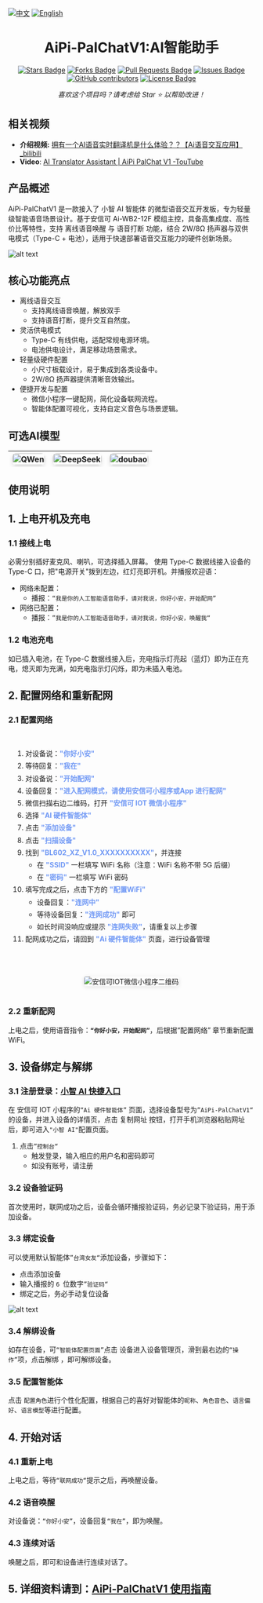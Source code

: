 [![中文](https://img.shields.io/badge/语言-中文-blue.svg)](README-CN.md)
[![English](https://img.shields.io/badge/Language-English-green.svg)](README.md)
<h1 align="center">AiPi-PalChatV1:AI智能助手</h1>
<div align="center">


<a href="https://github.com/Ai-Thinker-Open/AiPi-PalChatV1/stargazers"><img src="https://img.shields.io/github/stars/Ai-Thinker-Open/AiPi-PalChatV1" alt="Stars Badge"/></a>
<a href="https://github.com/Ai-Thinker-Open/AiPi-PalChatV1/network/members"><img src="https://img.shields.io/github/forks/Ai-Thinker-Open/AiPi-PalChatV1" alt="Forks Badge"/></a>
<a href="https://github.com/Ai-Thinker-Open/AiPi-PalChatV1/pulls"><img src="https://img.shields.io/github/issues-pr/Ai-Thinker-Open/AiPi-PalChatV1" alt="Pull Requests Badge"/></a>
<a href="https://github.com/Ai-Thinker-Open/AiPi-PalChatV1/issues"><img src="https://img.shields.io/github/issues/Ai-Thinker-Open/AiPi-PalChatV1" alt="Issues Badge"/></a>
<a href="https://github.com/Ai-Thinker-Open/AiPi-PalChatV1/graphs/contributors"><img alt="GitHub contributors" src="https://img.shields.io/github/contributors/Ai-Thinker-Open/AiPi-PalChatV1?color=2b9348"></a>
<a href="https://github.com/Ai-Thinker-Open/AiPi-PalChatV1/blob/master/LICENSE"><img src="https://img.shields.io/github/license/Ai-Thinker-Open/AiPi-PalChatV1?color=2b9348" alt="License Badge"/></a>

<i>喜欢这个项目吗？请考虑给 Star ⭐️ 以帮助改进！</i>

</div>

## 相关视频

- **介绍视频:** [拥有一个AI语音实时翻译机是什么体验？？【Ai语音交互应用】_bilibili](https://www.bilibili.com/video/BV1SuEtzREV9?spm_id_from=333.788.videopod.sections&vd_source=02a465997504a99b4366d967ab71e479)
- **Video**: [AI Translator Assistant | AiPi PalChat V1 -TouTube](https://www.youtube.com/watch?v=AHNUB3JPgbw)

## 产品概述

AiPi-PalChatV1 是一款接入了 小智 AI 智能体 的微型语音交互开发板，专为轻量级智能语音场景设计。基于安信可 Ai-WB2-12F 模组主控，具备高集成度、高性价比等特性，支持 离线语音唤醒 与 语音打断 功能，结合 2W/8Ω 扬声器与双供电模式（Type-C + 电池），适用于快速部署语音交互能力的硬件创新场景。

![alt text](4.Docs/img/aipiplachatv1.png)

## 核心功能亮点

- 离线语音交互
  - 支持离线语音唤醒，解放双手
  - 支持语音打断，提升交互自然度。
- 灵活供电模式
  - Type-C 有线供电，适配常规电源环境。
  - 电池供电设计，满足移动场景需求。
- 轻量级硬件配置
  - 小尺寸板载设计，易于集成到各类设备中。
  - 2W/8Ω 扬声器提供清晰音效输出。
- 便捷开发与配置
  - 微信小程序一键配网，简化设备联网流程。
  - 智能体配置可视化，支持自定义音色与场景逻辑。

## 可选AI模型

| <img src="./4.Docs/img/Qwan.png" alt="QWen" style="width:100%; border-radius:8px; box-shadow:0 4px 8px rgba(0,0,0,0.1);"> |<img src="./4.Docs/img/DeepSeek.png" alt="DeepSeek" style="width:100%; border-radius:8px; box-shadow:0 4px 8px rgba(0,0,0,0.1);"> | <img src="./4.Docs/img/doubao.png" alt="doubao" style="width:100%; border-radius:8px; box-shadow:0 4px 8px rgba(0,0,0,0.1);"> |
| --- | --- | --- |

## 使用说明
## 1. 上电开机及充电

### 1.1 接线上电
必需分别插好麦克风、喇叭，可选择插入屏幕。
使用 Type-C 数据线接入设备的 Type-C 口，把"电源开关"拨到左边，红灯亮即开机。并播报欢迎语：
  - 网络未配置：
    - 播报：`“我是你的人工智能语音助手，请对我说，你好小安，开始配网”`
  - 网络已配置：
    - 播报：`”我是你的人工智能语音助手，请对我说，你好小安，唤醒我“`
### 1.2 电池充电
如已插入电池，在 Type-C 数据线接入后，充电指示灯亮起（蓝灯）即为正在充电，熄灭即为充满，如充电指示灯闪烁，即为未插入电池。

## 2. 配置网络和重新配网

### 2.1 配置网络
<div style="display: flex; flex-wrap: wrap; gap: 20px;">
  <!-- 左侧步骤列表 -->
  <div style="flex: 1; min-width: 300px; padding: 15px;  border-radius: 8px;">
    <ol style="padding-left: 20px; line-height: 1.8;">
      <li>对设备说：<span style="color:rgb(113, 153, 245); font-weight: bold;">"你好小安"</span></li>
      <li>等待回复：<span style="color:rgb(113, 153, 245); font-weight: bold;">"我在"</span></li>
      <li>对设备说：<span style="color:rgb(113, 153, 245); font-weight: bold;">"开始配网"</span></li>
      <li>设备回复：<span style="color:rgb(113, 153, 245); font-weight: bold;">"进入配网模式，请使用安信可小程序或App 进行配网"</span></li>
      <li>微信扫描右边二维码，打开 <span style="color:rgb(113, 153, 245); font-weight: bold;">"安信可 IOT 微信小程序"</span></li>
      <li>选择 <span style="color:rgb(113, 153, 245); font-weight: bold;">"AI 硬件智能体"</span></li>
      <li>点击 <span style="color:rgb(113, 153, 245); font-weight: bold;">"添加设备"</span></li>
      <li>点击 <span style="color:rgb(113, 153, 245); font-weight: bold;">"扫描设备"</span></li>
      <li>找到 <span style="color:rgb(113, 153, 245); font-weight: bold;">"BL602_XZ_V1.0_XXXXXXXXXX"</span>，并连接
        <ul>
          <li>在 <span style="color:rgb(113, 153, 245); font-weight: bold;">"SSID"</span> 一栏填写 WiFi 名称（注意：WiFi 名称不带 5G 后缀）</li>
          <li>在 <span style="color:rgb(113, 153, 245); font-weight: bold;">"密码"</span> 一栏填写 WiFi 密码</li>
        </ul>
      </li>
      <li>填写完成之后，点击下方的 <span style="color:rgb(113, 153, 245); font-weight: bold;">"配置WiFi"</span>
        <ul>
          <li>设备回复：<span style="color:rgb(113, 153, 245); font-weight: bold;">"连网中"</span></li>
          <li>等待设备回复：<span style="color:rgb(113, 153, 245); font-weight: bold;">"连网成功"</span> 即可</li>
          <li>如长时间没响应或提示 <span style="color:rgb(113, 153, 245); font-weight: bold;">"连网失败"</span>，请重复以上步骤</li>
        </ul>
      </li>
      <li>配网成功之后，请回到 <span style="color:rgb(113, 153, 245); font-weight: bold;">"Ai 硬件智能体"</span> 页面，进行设备管理</li>
    </ol>
  </div>
  
  <!-- 右侧二维码图片 -->
  <div style="flex: 1; min-width: 300px; padding: 15px;border-radius: 8px; display: flex; align-items: center; justify-content: center;">
    <img 
      src="./4.Docs/img/aitinker_iot.png" 
      alt="安信可IOT微信小程序二维码" 
      style="max-width: 100%; height: auto; border-radius: 4px; box-shadow: 0 2px 8px rgba(0,0,0,0.1);"
    >
  </div>
</div>

### 2.2 重新配网
上电之后，使用语音指令：**`“你好小安，开始配网”`**，后根据“配置网络” 章节重新配置 WiFi。

## 3. 设备绑定与解绑
### 3.1 注册登录：[小智 AI 快捷入口](https://xiaozhi.me/)

在 安信可 IOT 小程序的`“Ai 硬件智能体”` 页面，选择设备型号为`”AiPi-PalChatV1“` 的设备，并进入设备的详情页，点击 复制网址 按钮，打开手机浏览器粘贴网址后，即可进入`"小智 AI"`配置页面。
1. 点击`”控制台“`
 	- 触发登录，输入相应的用户名和密码即可
 	- 如没有账号，请注册

### 3.2 设备验证码
首次使用时，联网成功之后，设备会循环播报验证码，务必记录下验证码，用于添加设备。

### 3.3 绑定设备
可以使用默认智能体`”台湾女友“`添加设备，步骤如下：
  - 点击添加设备
  - 输入播报的 `6 `位数字`”验证码“`
  - 绑定之后，务必手动复位设备

![alt text](4.Docs/img/add_code.png)
### 3.4 解绑设备

如存在设备，可`“智能体配置页面”`点击 设备进入设备管理页，滑到最右边的`“操作”`项，点击解绑 ，即可解绑设备。
### 3.5 配置智能体
点击 `配置角色`进行个性化配置，根据自己的喜好对智能体的`昵称`、`角色音色`、`语言偏好`、`语言模型`等进行配置。

## 4. 开始对话
### 4.1 重新上电
上电之后，等待`“联网成功“`提示之后，再唤醒设备。
### 4.2 语音唤醒
对设备说：`“你好小安”`，设备回复`“我在”`，即为唤醒。
### 4.3 连续对话
唤醒之后，即可和设备进行连续对话了。

## 5. 详细资料请到：[AiPi-PalChatV1 使用指南](https://fcniufr8ibx1.feishu.cn/docx/KMkcdhnSnoG0JIxwbx3cZGTZnyd?from=from_copylink)